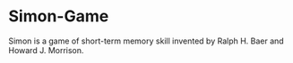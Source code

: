 # Simon-Game
Simon is a game of short-term memory skill invented by Ralph H. Baer and Howard J. Morrison. 
